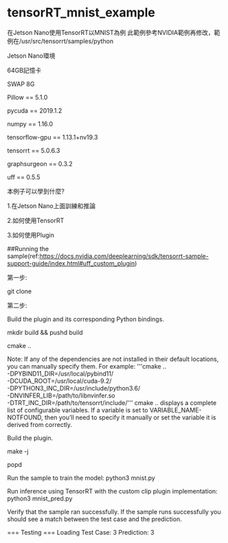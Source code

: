 # tensorRT_mnist_example
在Jetson Nano使用TensorRT以MNIST為例
此範例參考NVIDIA範例再修改，範例在/usr/src/tensorrt/samples/python

Jetson Nano環境

64GB記憶卡

SWAP 8G

Pillow == 5.1.0

pycuda == 2019.1.2

numpy == 1.16.0

tensorflow-gpu == 1.13.1+nv19.3

tensorrt == 5.0.6.3

graphsurgeon == 0.3.2

uff == 0.5.5

本例子可以學到什麼?

1.在Jetson Nano上面訓練和推論

2.如何使用TensorRT

3.如何使用Plugin

##Running the sample(ref:https://docs.nvidia.com/deeplearning/sdk/tensorrt-sample-support-guide/index.html#uff_custom_plugin)

第一步:

git clone 

第二步:

Build the plugin and its corresponding Python bindings.

mkdir build && pushd build

cmake ..

Note: If any of the dependencies are not installed in their default locations, you can manually specify them. For example:
'''cmake .. \
		-DPYBIND11_DIR=/usr/local/pybind11/ \
		-DCUDA_ROOT=/usr/local/cuda-9.2/ \
		-DPYTHON3_INC_DIR=/usr/include/python3.6/ \
		-DNVINFER_LIB=/path/to/libnvinfer.so \
		-DTRT_INC_DIR=/path/to/tensorrt/include/'''
cmake .. displays a complete list of configurable variables. If a variable is set to VARIABLE_NAME-NOTFOUND, then you’ll need to specify it manually or set the variable it is derived from correctly.

Build the plugin.

make -j

popd

Run the sample to train the model: python3 mnist.py

Run inference using TensorRT with the custom clip plugin implementation: python3 mnist_pred.py

Verify that the sample ran successfully. If the sample runs successfully you should see a match between the test case and the prediction.

=== Testing ===
	Loading Test Case: 3
	Prediction: 3
